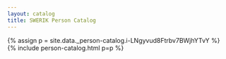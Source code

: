```yaml
---
layout: catalog
title: SWERIK Person Catalog
---
```

{% assign p = site.data._person-catalog.i-LNgyvud8Ftrbv7BWjhYTvY %}
{% include person-catalog.html p=p %}

